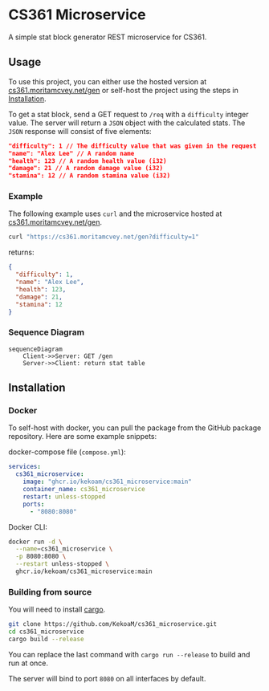 # CS361 Microservice

A simple stat block generator REST microservice for CS361.

## Usage

To use this project, you can either use the hosted version at [cs361.moritamcvey.net/gen](https://cs361.moritamcvey.net) or self-host the project using the steps in [Installation](#installation).

To get a stat block, send a GET request to `/req` with a `difficulty` integer value.
The server will return a `JSON` object with the calculated stats.
The `JSON` response will consist of five elements:

```json
"difficulty": 1 // The difficulty value that was given in the request
"name": "Alex Lee" // A random name
"health": 123 // A random health value (i32)
"damage": 21 // A random damage value (i32)
"stamina": 12 // A random stamina value (i32)
```

### Example

The following example uses `curl` and the microservice hosted at [cs361.moritamcvey.net/gen](https://cs361.moritamcvey.net/gen).

```sh
curl "https://cs361.moritamcvey.net/gen?difficulty=1"
```

returns:

```json
{
  "difficulty": 1,
  "name": "Alex Lee",
  "health": 123,
  "damage": 21,
  "stamina": 12
}
```

### Sequence Diagram

```mermaid
sequenceDiagram
    Client->>Server: GET /gen
    Server->>Client: return stat table
```

## Installation

### Docker

To self-host with docker, you can pull the package from the GitHub package repository. Here are some example snippets:

docker-compose file (`compose.yml`):

```yaml
services:
  cs361_microservice:
    image: "ghcr.io/kekoam/cs361_microservice:main"
    container_name: cs361_microservice
    restart: unless-stopped
    ports:
      - "8080:8080"
```

Docker CLI:

```sh
docker run -d \
  --name=cs361_microservice \
  -p 8080:8080 \
  --restart unless-stopped \
  ghcr.io/kekoam/cs361_microservice:main
```

### Building from source

You will need to install [cargo](https://rustup.rs/).

```sh
git clone https://github.com/KekoaM/cs361_microservice.git
cd cs361_microservice
cargo build --release
```

You can replace the last command with `cargo run --release` to build and run at once.

The server will bind to port `8080` on all interfaces by default.
